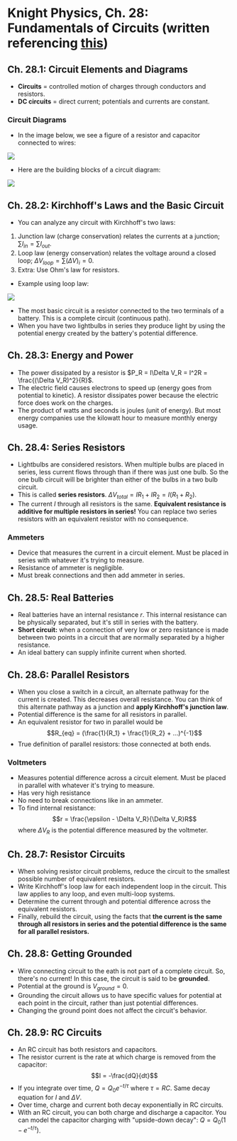 # Knight Physics, Ch. 28: Fundamentals of Circuits (written referencing [this](http://faculty.uml.edu/arthur_mittler/Teaching/95_144/Ch%2028%20Knight%204th.pdf))

## Ch. 28.1: Circuit Elements and Diagrams
- **Circuits** = controlled motion of charges through conductors and resistors.
- **DC circuits** = direct current; potentials and currents are constant.

### Circuit Diagrams
- In the image below, we see a figure of a resistor and capacitor connected to wires:

![](https://image.ibb.co/bv7F0d/Screen_Shot_2018_05_14_at_5_47_49_PM.png)

- Here are the building blocks of a circuit diagram:

![](https://image.ibb.co/dRRQ0d/Screen_Shot_2018_05_14_at_5_49_42_PM.png)

## Ch. 28.2: Kirchhoff's Laws and the Basic Circuit
- You can analyze any circuit with Kirchhoff's two laws:

1. Junction law (charge conservation) relates the currents at a junction; $\sum I_{in} = \sum I_{out}$.
2. Loop law (energy conservation) relates the voltage around a closed loop; $\Delta V_{loop} = \sum (\Delta V)_i = 0$.
3. Extra: Use Ohm's law for resistors.

- Example using loop law:

![](https://image.ibb.co/m4qzty/Screen_Shot_2018_05_14_at_5_56_22_PM.png)

- The most basic circuit is a resistor connected to the two terminals of a battery. This is a complete circuit (continuous path).
- When you have two lightbulbs in series they produce light by using the potential energy created by the battery's potential difference.

## Ch. 28.3: Energy and Power
- The power dissipated by a resistor is $P_R = I\Delta V_R = I^2R = \frac{(\Delta V_R)^2}{R}$.
- The electric field causes electrons to speed up (energy goes from potential to kinetic). A resistor dissipates power because the electric force does work on the charges.
- The product of watts and seconds is joules (unit of energy). But most energy companies use the kilowatt hour to measure monthly energy usage.

## Ch. 28.4: Series Resistors
- Lightbulbs are considered resistors. When multiple bulbs are placed in series, less current flows through than if there was just one bulb. So the one bulb circuit will be brighter than either of the bulbs in a two bulb circuit.
- This is called **series resistors**. $\Delta V_{total} = IR_1 + IR_2 = I(R_1 + R_2)$.
- The current $I$ through all resistors is the same. **Equivalent resistance is additive for multiple resistors in series!** You can replace two series resistors with an equivalent resistor with no consequence.

### Ammeters
- Device that measures the current in a circuit element. Must be placed in series with whatever it's trying to measure.
- Resistance of ammeter is negligible.
- Must break connections and then add ammeter in series.

## Ch. 28.5: Real Batteries
- Real batteries have an internal resistance $r$. This internal resistance can be physically separated, but it's still in series with the battery.
- **Short circuit:** when a connection of very low or zero resistance is made between two points in a circuit that are normally separated by a higher resistance. 
- An ideal battery can supply infinite current when shorted.

## Ch. 28.6: Parallel Resistors
- When you close a switch in a circuit, an alternate pathway for the current is created. This decreases overall resistance. You can think of this alternate pathway as a junction and **apply Kirchhoff's junction law**.
- Potential difference is the same for all resistors in parallel.
- An equivalent resistor for two in parallel would be $$R_{eq} = (\frac{1}{R_1} + \frac{1}{R_2} + ...)^{-1}$$
- True definition of parallel resistors: those connected at both ends.

### Voltmeters
- Measures potential difference across a circuit element. Must be placed in parallel with whatever it's trying to measure.
- Has very high resistance
- No need to break connections like in an ammeter.
- To find internal resistance: $$r = \frac{\epsilon - \Delta V_R}{\Delta V_R}R$$
where $\Delta V_R$ is the potential difference measured by the voltmeter.

## Ch. 28.7: Resistor Circuits
- When solving resistor circuit problems, reduce the circuit to the smallest possible number of equivalent resistors.
- Write Kirchhoff's loop law for each independent loop in the circuit. This law applies to any loop, and even multi-loop systems.
- Determine the current through and potential difference across the equivalent resistors.
- Finally, rebuild the circuit, using the facts that **the current is the same through all resistors in series and the potential difference is the same for all parallel resistors.**

## Ch. 28.8: Getting Grounded
- Wire connecting circuit to the eath is not part of a complete circuit. So, there's no current! In this case, the circuit is said to be **grounded**.
- Potential at the ground is $V_{ground} = 0$.
- Grounding the circuit allows us to have specific values for potential at each point in the circuit, rather than just potential differences. 
- Changing the ground point does not affect the circuit's behavior.

## Ch. 28.9: RC Circuits
- An RC circuit has both resistors and capacitors.
- The resistor current is the rate at which charge is removed from the capacitor: $$I = -\frac{dQ}{dt}$$
- If you integrate over time, $Q = Q_0 e^{-t/\tau}$ where $\tau = RC$. Same decay equation for $I$ and $\Delta V$.
- Over time, charge and current both decay exponentially in RC circuits.
- With an RC circuit, you can both charge and discharge a capacitor. You can model the capacitor charging with "upside-down decay": $Q = Q_0(1 - e^{-t/\tau})$.